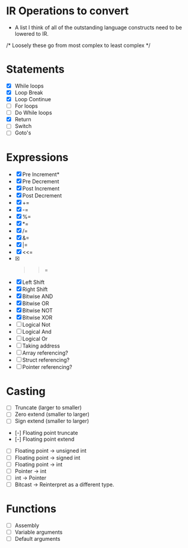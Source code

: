 # IR Operations to convert
- A list I think of all of the outstanding language constructs need to 
  be lowered to IR.

/* Loosely these go from most complex to least complex */
# Statements
- [x] While loops
- [x] Loop Break
- [x] Loop Continue 
- [ ] For loops
- [ ] Do While loops
- [x] Return
- [ ] Switch 
- [ ] Goto's

# Expressions
- [x] Pre Increment*
- [x] Pre Decrement
- [x] Post Increment
- [x] Post Decrement
- [x] +=
- [x] -=
- [x] %=
- [x] \*=
- [x] /=
- [x] &=
- [x] |=
- [x] <<=
- [x] >>=
- [x] Left Shift
- [x] Right Shift
- [x] Bitwise AND
- [x] Bitwise OR
- [x] Bitwise NOT
- [x] Bitwise XOR
- [ ] Logical Not
- [ ] Logical And
- [ ] Logical Or
- [ ] Taking address
- [ ] Array referencing?
- [ ] Struct referencing?
- [ ] Pointer referencing?

# Casting
- [ ] Truncate (larger to smaller)
- [ ] Zero extend (smaller to larger)
- [ ] Sign extend (smaller to larger)
- [-] Floating point truncate
- [-] Floating point extend
- [ ] Floating point -> unsigned int
- [ ] Floating point -> signed int
- [ ] Floating point -> int
- [ ] Pointer -> int
- [ ] int -> Pointer
- [ ] Bitcast -> Reinterpret as a different type.

# Functions
- [ ] Assembly
- [ ] Variable arguments
- [ ] Default arguments
